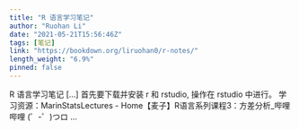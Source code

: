 ```yaml
---
title: "R 语言学习笔记"
author: "Ruohan Li"
date: "2021-05-21T15:56:46Z"
tags: [笔记]
link: "https://bookdown.org/liruohan0/r-notes/"
length_weight: "6.9%"
pinned: false
---
```


R 语言学习笔记 [...] 首先要下载并安装 r 和 rstudio, 操作在 rstudio 中进行。 学习资源：MarinStatsLectures - Home【麦子】R语言系列课程3：方差分析_哔哩哔哩 (゜-゜)つロ ...
